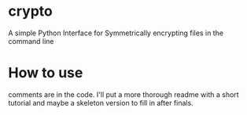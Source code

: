 # crypto
A simple Python Interface for Symmetrically encrypting files in the command line

# How to use
comments are in the code. I'll put a more thorough readme with a short tutorial and maybe a skeleton version to fill in after finals.
